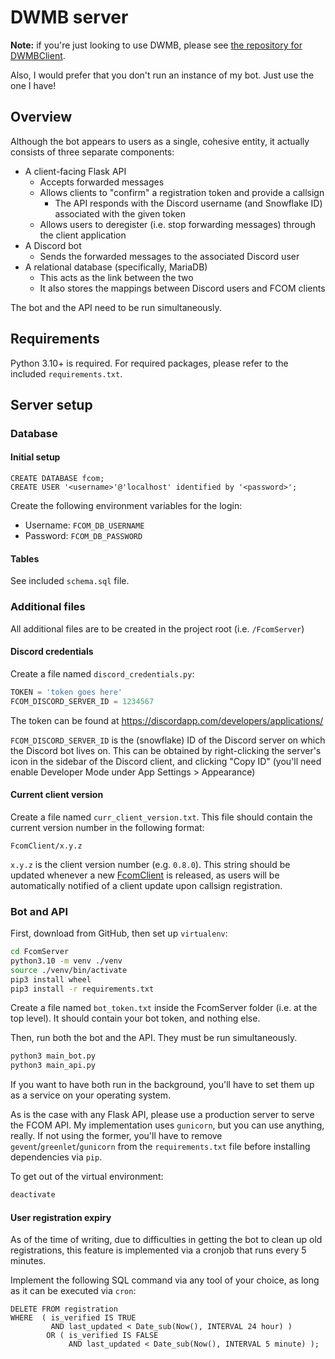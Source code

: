 # DWMB server

**Note:** if you're just looking to use DWMB, please see [the repository for DWMBClient](https://github.com/stevenhperry/DWMBClient/).

Also, I would prefer that you don't run an instance of my bot. Just use the one I have!


## Overview ##

Although the bot appears to users as a single, cohesive entity, it actually consists of three separate components:

* A client-facing Flask API
    * Accepts forwarded messages
    * Allows clients to "confirm" a registration token and provide a callsign
        * The API responds with the Discord username (and Snowflake ID) associated with the given token
    * Allows users to deregister (i.e. stop forwarding messages) through the client application
* A Discord bot
    * Sends the forwarded messages to the associated Discord user
* A relational database (specifically, MariaDB)
    * This acts as the link between the two
    * It also stores the mappings between Discord users and FCOM clients

The bot and the API need to be run simultaneously.



## Requirements

Python 3.10+ is required. For required packages, please refer to the included `requirements.txt`. 



## Server setup

### Database ###

#### Initial setup ####

```mysql
CREATE DATABASE fcom;
CREATE USER '<username>'@'localhost' identified by '<password>';
```

Create the following environment variables for the login:
* Username: `FCOM_DB_USERNAME`
* Password: `FCOM_DB_PASSWORD`

#### Tables ####

See included `schema.sql` file.

### Additional files ###

All additional files are to be created in the project root (i.e. `/FcomServer`)

#### Discord credentials ####

Create a file named `discord_credentials.py`:
```python
TOKEN = 'token goes here'
FCOM_DISCORD_SERVER_ID = 1234567
```
The token can be found at https://discordapp.com/developers/applications/

`FCOM_DISCORD_SERVER_ID` is the (snowflake) ID of the Discord server on which the Discord bot lives on.
This can be obtained by right-clicking the server's icon in the sidebar of the Discord client, and clicking "Copy ID"
(you'll need enable Developer Mode under App Settings > Appearance) 

#### Current client version ####

Create a file named `curr_client_version.txt`. 
This file should contain the current version number in the following format:

```
FcomClient/x.y.z
```
`x.y.z` is the client version number (e.g. `0.8.0`). This string should be updated whenever a new [FcomClient](https://github.com/norrisng/FcomClient/) is released, as users will be automatically notified of a client update upon callsign registration.

### Bot and API ###

First, download from GitHub, then set up `virtualenv`:

```bash
cd FcomServer
python3.10 -m venv ./venv
source ./venv/bin/activate
pip3 install wheel
pip3 install -r requirements.txt
```

Create a file named `bot_token.txt` inside the FcomServer folder (i.e. at the top level). It should contain your bot token, and nothing else.

Then, run both the bot and the API. They must be run simultaneously.

```bash
python3 main_bot.py
python3 main_api.py
```
If you want to have both run in the background, you'll have to set them up as a service on your operating system.

As is the case with any Flask API, please use a production server to serve the FCOM API.
My implementation uses `gunicorn`, but you can use anything, really. If not using the former, you'll have to remove `gevent`/`greenlet`/`gunicorn` from the `requirements.txt` file before installing dependencies via `pip`.

To get out of the virtual environment:

```bash
deactivate
```



#### User registration expiry ####

As of the time of writing, due to difficulties in getting the bot to clean up old registrations, this feature is implemented via a cronjob that runs every 5 minutes.

Implement the following SQL command via any tool of your choice, as long as it can be executed via `cron`:

```mysql
DELETE FROM registration
WHERE  ( is_verified IS TRUE
         AND last_updated < Date_sub(Now(), INTERVAL 24 hour) )
        OR ( is_verified IS FALSE
             AND last_updated < Date_sub(Now(), INTERVAL 5 minute) );
```
